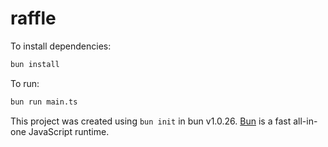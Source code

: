 # raffle

To install dependencies:

```bash
bun install
```

To run:

```bash
bun run main.ts
```

This project was created using `bun init` in bun v1.0.26. [Bun](https://bun.sh) is a fast all-in-one JavaScript runtime.
